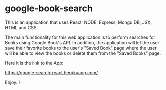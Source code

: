 # google-book-search

This is an application that uses React, NODE, Express, Mongo DB, JSX, HTML and CSS.

The main functionality for this web application is to perform searches for Books using Google Book's API. In addition, the application will let the user save their favorite books to the user's "Saved Book" page where the user will be able to view the books or delete them from the "Saved Books" page.

Here it is the link to the App:

https://google-search-react.herokuapp.com/

Enjoy..!
